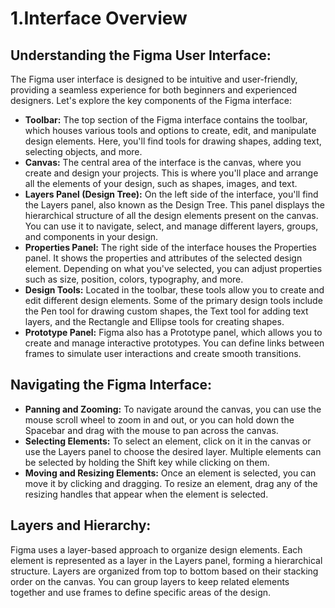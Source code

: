 # 1.Interface Overview

## Understanding the Figma User Interface:

The Figma user interface is designed to be intuitive and user-friendly, providing a seamless experience for both beginners and
experienced designers. Let's explore the key components of the Figma interface:

+ <b>Toolbar:</b> The top section of the Figma interface contains the toolbar, which houses various tools and options to create,
  edit, and manipulate design elements. Here, you'll find tools for drawing shapes, adding text, selecting objects, and more.
+ <b>Canvas:</b> The central area of the interface is the canvas, where you create and design your projects. This is where you'll
  place and arrange all the elements of your design, such as shapes, images, and text.
+ <b>Layers Panel (Design Tree):</b> On the left side of the interface, you'll find the Layers panel, also known as the Design
  Tree. This panel displays the hierarchical structure of all the design elements present on the canvas. You can use it to
  navigate, select, and manage different layers, groups, and components in your design.
+ <b>Properties Panel:</b> The right side of the interface houses the Properties panel. It shows the properties and attributes of
  the selected design element. Depending on what you've selected, you can adjust properties such as size, position, colors,
  typography, and more.
+ <b>Design Tools:</b> Located in the toolbar, these tools allow you to create and edit different design elements. Some of the
  primary design tools include the Pen tool for drawing custom shapes, the Text tool for adding text layers, and the Rectangle and
  Ellipse tools for creating shapes.
+ <b>Prototype Panel:</b> Figma also has a Prototype panel, which allows you to create and manage interactive prototypes. You can
  define links between frames to simulate user interactions and create smooth transitions.

## Navigating the Figma Interface:

+ <b>Panning and Zooming:</b> To navigate around the canvas, you can use the mouse scroll wheel to zoom in and out, or you can hold down
  the Spacebar and drag with the mouse to pan across the canvas.
+ <b>Selecting Elements:</b> To select an element, click on it in the canvas or use the Layers panel to choose the desired layer.
  Multiple elements can be selected by holding the Shift key while clicking on them.
+ <b>Moving and Resizing Elements:</b> Once an element is selected, you can move it by clicking and dragging. To resize an element, drag
  any of the resizing handles that appear when the element is selected.

## Layers and Hierarchy:

Figma uses a layer-based approach to organize design elements. Each element is represented as a layer in the Layers panel, forming
a hierarchical structure. Layers are organized from top to bottom based on their stacking order on the canvas. You can group
layers to keep related elements together and use frames to define specific areas of the design.